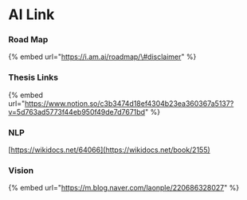 # AI Link

### Road Map 

{% embed url="https://i.am.ai/roadmap/\#disclaimer" %}



### Thesis Links

{% embed url="https://www.notion.so/c3b3474d18ef4304b23ea360367a5137?v=5d763ad5773f44eb950f49de7d7671bd" %}

### NLP 

[https://wikidocs.net/64066](https://wikidocs.net/book/2155)



### Vision

{% embed url="https://m.blog.naver.com/laonple/220686328027" %}





